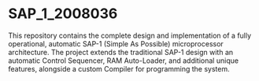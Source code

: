 # SAP_1_2008036
This repository contains the complete design and implementation of a fully operational, automatic SAP-1 (Simple As Possible) microprocessor architecture. The project extends the traditional SAP-1 design with an automatic Control Sequencer, RAM Auto-Loader, and additional unique features, alongside a custom Compiler for programming the system.
